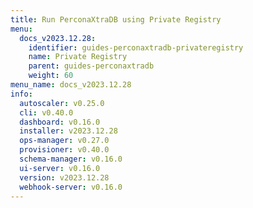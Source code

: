 ```yaml
---
title: Run PerconaXtraDB using Private Registry
menu:
  docs_v2023.12.28:
    identifier: guides-perconaxtradb-privateregistry
    name: Private Registry
    parent: guides-perconaxtradb
    weight: 60
menu_name: docs_v2023.12.28
info:
  autoscaler: v0.25.0
  cli: v0.40.0
  dashboard: v0.16.0
  installer: v2023.12.28
  ops-manager: v0.27.0
  provisioner: v0.40.0
  schema-manager: v0.16.0
  ui-server: v0.16.0
  version: v2023.12.28
  webhook-server: v0.16.0
---
```


